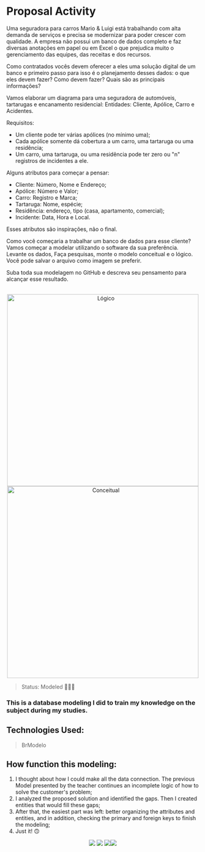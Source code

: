 # Proposal Activity

Uma seguradora para carros Mario & Luigi está trabalhando com alta demanda de serviços e precisa se modernizar para poder crescer com qualidade. A empresa não possui um banco de dados completo e faz diversas anotações em papel ou em Excel o que prejudica muito o gerenciamento das equipes, das receitas e dos recursos. 

Como contratados vocês devem oferecer a eles uma solução digital de um banco e primeiro passo para isso é o planejamento desses dados: o que eles devem fazer? Como devem fazer? Quais são as principais informações? 

Vamos elaborar um diagrama para uma seguradora de automóveis, tartarugas e encanamento residencial: 
Entidades: Cliente, Apólice, Carro e Acidentes.

Requisitos:
- Um cliente pode ter várias apólices (no mínimo uma);
- Cada apólice somente dá cobertura a um carro, uma tartaruga ou uma residência;
- Um carro, uma tartaruga, ou uma residência pode ter zero ou "n" registros de incidentes a ele.

Alguns atributos para começar a pensar:
- Cliente: Número, Nome e Endereço;
- Apólice: Número e Valor;
- Carro: Registro e Marca;
- Tartaruga: Nome, espécie;
- Residência: endereço, tipo (casa, apartamento, comercial); 
- Incidente: Data, Hora e Local.

Esses atributos são inspirações, não o final. 

Como você começaria a trabalhar um banco de dados para esse cliente? 
Vamos começar a modelar utilizando o software da sua preferência. 
Levante os dados, Faça pesquisas, monte o modelo conceitual e o lógico. 
Você pode salvar o arquivo como imagem se preferir. 

Suba toda sua modelagem no GitHub e descreva seu pensamento para alcançar esse resultado. 

<div display:"inline-block" align="center"><br>
  <img align="justify" alt="Lógico" width="500" src="https://cdn.discordapp.com/attachments/947910673470480397/992841443603398799/Captura_de_Tela_37.png">
  <img align="justify" alt="Conceitual" width="500" src="https://cdn.discordapp.com/attachments/947910673470480397/992841443855040512/Captura_de_Tela_38.png">
</div>

> Status: Modeled 🙅🏾‍♂️

### This is a database modeling I did to train my knowledge on the subject during my studies.

## Technologies Used:

> BrModelo

## How function this modeling:

1) I thought about how I could make all the data connection. The previous Model presented by the teacher continues an incomplete logic of how to solve the customer's problem;
2) I analyzed the proposed solution and identified the gaps. Then I created entities that would fill these gaps;
3) After that, the easiest part was left: better organizing the attributes and entities, and in addition, checking the primary and foreign keys to finish the modeling;
4) Just it! 🙃

<div align="center" display="inline-block">
 <a href="https://www.instagram.com/saints.miguel" target="_blank"><img src="https://img.shields.io/badge/-Instagram-%23E4405F?style=for-the-badge&logo=instagram&logoColor=white" target="_blank"></a>
 <a href="https://www.linkedin.com/in/miguel-santos-vital-73221822b" target="_blank"><img src="https://img.shields.io/badge/-LinkedIn-%230077B5?style=for-the-badge&logo=linkedin&logoColor=white" target="_blank"></a>
 <a href = "vital.miguelsantos@gmail.com"><img src="https://img.shields.io/badge/-Gmail-%23333?style=for-the-badge&logo=gmail&logoColor=white" target="_blank
 </a>
<a href="." target="_blank"><img src="https://img.shields.io/badge/website-000000?style=for-the-badge&logo=About.me&logoColor=white" target="_blank"></a>
</div>
